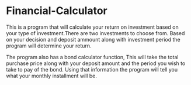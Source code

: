 # Financial-Calculator

This is a program that will calculate your return on investment based on your type of investment.There are two investments to choose from. Based on your decision and deposit ammount along with investment period the program will determine your return.

The program also has a bond calculator function, This will take the total purchase price along with your deposit amount and the period you wish to take to pay of the bond. Using that information the program will tell you what your monthly installment will be. 
